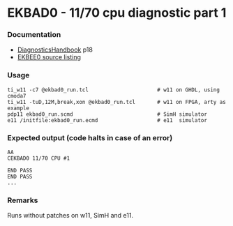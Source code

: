 # EKBAD0 - 11/70 cpu diagnostic part 1

### Documentation
- [DiagnosticsHandbook](http://www.bitsavers.org/pdf/dec/pdp11/xxdp/PDP11_DiagnosticHandbook_1988.pdf) p18
- [EKBEE0 source listing](http://www.bitsavers.org/pdf/dec/pdp11/microfiche/Diagnostic_Program_Listings/Listings/CEKBAD0__PDP-11-70__11-70_CPU_1__AH-7963D-MC__SEP_1980_bw.pdf)

### Usage
```
ti_w11 -c7 @ekbad0_run.tcl                      # w11 on GHDL, using cmoda7
ti_w11 -tuD,12M,break,xon @ekbad0_run.tcl       # w11 on FPGA, arty as example
pdp11 ekbad0_run.scmd                           # SimH simulator
e11 /initfile:ekbad0_run.ecmd                   # e11  simulator
```

### Expected output (code halts in case of an error)
```
AA
CEKBAD0 11/70 CPU #1

END PASS
END PASS
...
```

### Remarks
Runs without patches on w11, SimH and e11.
